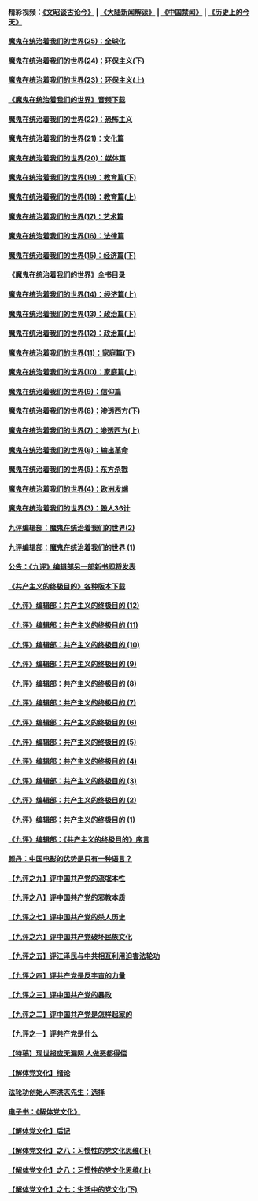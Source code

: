 #### 精彩视频：[《文昭谈古论今》](https://github.com/gfw-breaker/wenzhao/blob/master/README.md?t=11232134) | [《大陆新闻解读》](https://github.com/gfw-breaker/ntdtv-comedy/blob/master/README.md?t=11232134) | [《中国禁闻》](https://github.com/gfw-breaker/ntdtv-news/blob/master/README.md?t=11232134) | [《历史上的今天》](https://github.com/gfw-breaker/today-in-history/blob/master/README.md?t=11232134) 

#### [魔鬼在统治着我们的世界(25)：全球化](../pages/nsc422/n10788205.md?t=11232134) 

#### [魔鬼在统治着我们的世界(24)：环保主义(下)](../pages/nsc422/n10695307.md?t=11232134) 

#### [魔鬼在统治着我们的世界(23)：环保主义(上)](../pages/nsc422/n10688613.md?t=11232134) 

#### [《魔鬼在统治着我们的世界》音频下载](../pages/nsc422/n10635553.md?t=11232134) 

#### [魔鬼在统治着我们的世界(22)：恐怖主义](../pages/nsc422/n10614727.md?t=11232134) 

#### [魔鬼在统治着我们的世界(21)：文化篇](../pages/nsc422/n10597706.md?t=11232134) 

#### [魔鬼在统治着我们的世界(20)：媒体篇](../pages/nsc422/n10586579.md?t=11232134) 

#### [魔鬼在统治着我们的世界(19)：教育篇(下)](../pages/nsc422/n10564808.md?t=11232134) 

#### [魔鬼在统治着我们的世界(18)：教育篇(上)](../pages/nsc422/n10526970.md?t=11232134) 

#### [魔鬼在统治着我们的世界(17)：艺术篇](../pages/nsc422/n10499093.md?t=11232134) 

#### [魔鬼在统治着我们的世界(16)：法律篇](../pages/nsc422/n10485969.md?t=11232134) 

#### [魔鬼在统治着我们的世界(15)：经济篇(下)](../pages/nsc422/n10469975.md?t=11232134) 

#### [《魔鬼在统治着我们的世界》全书目录](../pages/nsc422/n10464261.md?t=11232134) 

#### [魔鬼在统治着我们的世界(14)：经济篇(上)](../pages/nsc422/n10457370.md?t=11232134) 

#### [魔鬼在统治着我们的世界(13)：政治篇(下)](../pages/nsc422/n10448270.md?t=11232134) 

#### [魔鬼在统治着我们的世界(12)：政治篇(上)](../pages/nsc422/n10444576.md?t=11232134) 

#### [魔鬼在统治着我们的世界(11)：家庭篇(下)](../pages/nsc422/n10440961.md?t=11232134) 

#### [魔鬼在统治着我们的世界(10)：家庭篇(上)](../pages/nsc422/n10435448.md?t=11232134) 

#### [魔鬼在统治着我们的世界(9)：信仰篇](../pages/nsc422/n10432159.md?t=11232134) 

#### [魔鬼在统治着我们的世界(8)：渗透西方(下)](../pages/nsc422/n10429603.md?t=11232134) 

#### [魔鬼在统治着我们的世界(7)：渗透西方(上)](../pages/nsc422/n10426013.md?t=11232134) 

#### [魔鬼在统治着我们的世界(6)：输出革命](../pages/nsc422/n10421536.md?t=11232134) 

#### [魔鬼在统治着我们的世界(5)：东方杀戮](../pages/nsc422/n10417707.md?t=11232134) 

#### [魔鬼在统治着我们的世界(4)：欧洲发端](../pages/nsc422/n10414890.md?t=11232134) 

#### [魔鬼在统治着我们的世界(3)：毁人36计](../pages/nsc422/n10411583.md?t=11232134) 

#### [九评编辑部：魔鬼在统治着我们的世界(2)](../pages/nsc422/n10410036.md?t=11232134) 

#### [九评编辑部：魔鬼在统治着我们的世界 (1)](../pages/nsc422/n10406825.md?t=11232134) 

#### [公告：《九评》编辑部另一部新书即将发表](../pages/nsc422/n10405104.md?t=11232134) 

#### [《共产主义的终极目的》各种版本下载](../pages/nsc422/n10022138.md?t=11232134) 

#### [《九评》编辑部：共产主义的终极目的 (12)](../pages/nsc422/n9933272.md?t=11232134) 

#### [《九评》编辑部：共产主义的终极目的 (11)](../pages/nsc422/n9924973.md?t=11232134) 

#### [《九评》编辑部：共产主义的终极目的 (10)](../pages/nsc422/n9920883.md?t=11232134) 

#### [《九评》编辑部：共产主义的终极目的 (9)](../pages/nsc422/n9916363.md?t=11232134) 

#### [《九评》编辑部：共产主义的终极目的 (8)](../pages/nsc422/n9912488.md?t=11232134) 

#### [《九评》编辑部：共产主义的终极目的 (7)](../pages/nsc422/n9901176.md?t=11232134) 

#### [《九评》编辑部：共产主义的终极目的 (6)](../pages/nsc422/n9899359.md?t=11232134) 

#### [《九评》编辑部：共产主义的终极目的 (5)](../pages/nsc422/n9893174.md?t=11232134) 

#### [《九评》编辑部：共产主义的终极目的 (4)](../pages/nsc422/n9891246.md?t=11232134) 

#### [《九评》编辑部：共产主义的终极目的 (3)](../pages/nsc422/n9879879.md?t=11232134) 

#### [《九评》编辑部：共产主义的终极目的 (2)](../pages/nsc422/n9876205.md?t=11232134) 

#### [《九评》编辑部：共产主义的终极目的 (1)](../pages/nsc422/n9865857.md?t=11232134) 

#### [《九评》编辑部：《共产主义的终极目的》序言](../pages/nsc422/n9862666.md?t=11232134) 

#### [颜丹：中国电影的优势是只有一种语言？](../pages/nsc422/n9583062.md?t=11232134) 

#### [【九评之九】评中国共产党的流氓本性](../pages/nsc422/n737542.md?t=11232134) 

#### [【九评之八】评中国共产党的邪教本质](../pages/nsc422/n735942.md?t=11232134) 

#### [【九评之七】评中国共产党的杀人历史](../pages/nsc422/n733806.md?t=11232134) 

#### [【九评之六】评中国共产党破坏民族文化](../pages/nsc422/n731667.md?t=11232134) 

#### [【九评之五】评江泽民与中共相互利用迫害法轮功](../pages/nsc422/n730058.md?t=11232134) 

#### [【九评之四】评共产党是反宇宙的力量](../pages/nsc422/n727814.md?t=11232134) 

#### [【九评之三】评中国共产党的暴政](../pages/nsc422/n725597.md?t=11232134) 

#### [【九评之二】评中国共产党是怎样起家的](../pages/nsc422/n723946.md?t=11232134) 

#### [【九评之一】评共产党是什么](../pages/nsc422/n722529.md?t=11232134) 

#### [【特稿】现世报应无漏网 人做恶都得偿](../pages/nsc422/n4215167.md?t=11232134) 

#### [【解体党文化】绪论](../pages/nsc422/n1449356.md?t=11232134) 

#### [法轮功创始人李洪志先生：选择](../pages/nsc422/n3580738.md?t=11232134) 

#### [电子书：《解体党文化》](../pages/nsc422/n1573484.md?t=11232134) 

#### [【解体党文化】后记](../pages/nsc422/n1531999.md?t=11232134) 

#### [【解体党文化】之八：习惯性的党文化思维(下)](../pages/nsc422/n1526477.md?t=11232134) 

#### [【解体党文化】之八：习惯性的党文化思维(上)](../pages/nsc422/n1520631.md?t=11232134) 

#### [【解体党文化】之七：生活中的党文化(下)](../pages/nsc422/n1513446.md?t=11232134) 

